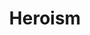 ---
title: "Heroism"
permalink: /spells/heroism/
tags:
  - Spell
  - 1st Level
  - Enchantment
available_for:
  - Bard
  - Paladin
level: "1st Level"
school: "Enchantment"
range: "Touch"
comp:
  - V
  - S
duration: "1 Minute"
concentration: true
description: |
  A willing creature you touch is imbued with bravery. Until the spell ends, the creature is immune to being frightened and gains temporary hit points equal to your spellcasting ability modifier at the start of each of its turns. When the spell ends, the target loses any remaining temporary hit points from this spell.
excerpt: "A willing creature you touch is imbued with bravery."
source: "Basic Rules"
---